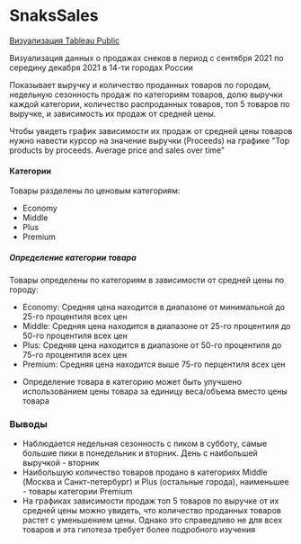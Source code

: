 # SnaksSales
[Визуализация Tableau Public](https://public.tableau.com/app/profile/kate5782/viz/Book2_17136389523630/Dashboard1)

Визуализация данных о продажах снеков в период с сентября 2021 по середину декабря 2021 в 14-ти городах России

Показывает выручку и количество проданных товаров по городам, недельную сезонность продаж по категориям товаров, долю выручки каждой категории, количество распроданных товаров, топ 5 товаров по выручке, и зависимость их продаж от средней цены.

Чтобы увидеть график зависимости их продаж от средней цены товаров нужно навести курсор на значение выручки (Proceeds) на графике "Top products by proceeds. Average price and sales over time"

#### Категории
Товары разделены по ценовым категориям:
- Economy
- Middle
- Plus
- Premium

##### Определение категории товара
Товары определены по категориям в зависимости от средней цены по городу:
- Economy: Средняя цена находится в диапазоне от минимальной до 25-го процентиля  всех цен
- Middle: Средняя цена находится в диапазоне от 25-го процентиля  до  50-го процентиля  всех цен
- Plus: Средняя цена находится в диапазоне от 50-го процентиля  до  75-го процентиля всех цен
- Premium: Средняя цена находится выше 75-го перцентиля всех цен

* Определение товара в категорию может быть улучшено использованием цены товара за единицу веса/объема вместо цены товара

### Выводы
- Наблюдается недельная сезонность с пиком в субботу, самые большие пики в понедельник и вторник. День с наибольшей выручкой - вторник
- Наибольшую количество товаров продано в категориях Middle (Москва и Санкт-петербург) и Plus (остальные города), наименьшее - товары категории Premium
- На графиках зависимости продаж топ 5 товаров по выручке от их средней цены можно увидеть, что количество проданных товаров растет с уменьшением цены. Однако это справедливо не для всех товаров и эта гипотеза требует более подробного изучения
